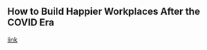 ## How to Build Happier Workplaces After the COVID Era

[link](https://www.psychologytoday.com/intl/blog/the-economics-well-being/202101/how-build-happier-workplaces-after-the-covid-era)
